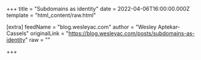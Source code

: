 
+++
title = "Subdomains as identity"
date = 2022-04-06T16:00:00.000Z
template = "html_content/raw.html"

[extra]
feedName = "blog.wesleyac.com"
author = "Wesley Aptekar-Cassels"
originalLink = "https://blog.wesleyac.com/posts/subdomains-as-identity"
raw = ""

+++


